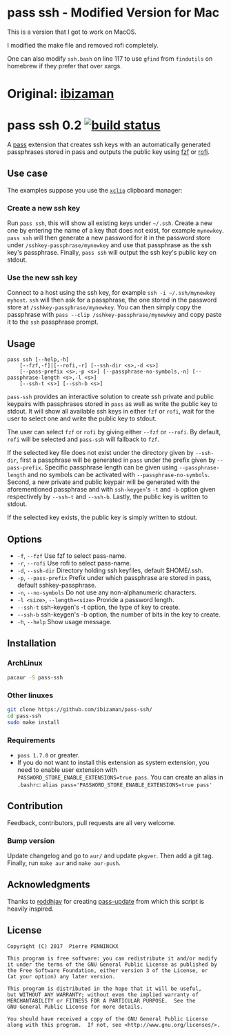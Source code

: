# pass ssh - Modified Version for Mac

This is a version that I got to work on MacOS.

I modified the make file and removed rofi completely.

One can also modify `ssh.bash` on line 117 to use `gfind` from `findutils` on homebrew if they prefer that over xargs.

Original: [ibizaman](https://github.com/ibizaman)
==================


# pass ssh 0.2 [![build status][build-img]][build-url]

A [pass](https://www.passwordstore.org/) extension that creates ssh
keys with an automatically generated passphrases stored in pass and
outputs the public key using [fzf](https://github.com/junegunn/fzf) or
[rofi](https://davedavenport.github.io/rofi/).


## Use case

The examples suppose you use the
[`xclip`](https://github.com/astrand/xclip) clipboard manager:

### Create a new ssh key

Run `pass ssh`, this will show all existing keys under `~/.ssh`.
Create a new one by entering the name of a key that does not exist,
for example `mynewkey`. `pass ssh` will then generate a new password
for it in the password store under `/sshkey-passphrase/mynewkey` and
use that passphrase as the ssh key's passphrase. Finally, `pass ssh`
will output the ssh key's public key on stdout.

### Use the new ssh key

Connect to a host using the ssh key, for example `ssh -i
~/.ssh/mynewkey myhost`. `ssh` will then ask for a passphrase, the one
stored in the password store at `/sshkey-passphrase/mynewkey`. You can
then simply copy the passphrase with `pass --clip
/sshkey-passphrase/mynewkey` and copy paste it to the `ssh` passphrase
prompt.


## Usage

```
pass ssh [--help,-h]
    [--fzf,-f]|[--rofi,-r] [--ssh-dir <s>,-d <s>]
    [--pass-prefix <s>,-p <s>] [--passphrase-no-symbols,-n] [--passphrase-length <s>,-l <s>]
    [--ssh-t <s>] [--ssh-b <s>]
```

`pass-ssh` provides an interactive solution to create ssh private and
public keypairs with passphrases stored in `pass` as well as write the
public key to stdout. It will show all available ssh keys in either
`fzf` or `rofi`, wait for the user to select one and write the public
key to stdout.

The user can select `fzf` or `rofi` by giving either `--fzf`
or `--rofi`. By default, `rofi` will be selected and
`pass-ssh` will fallback to `fzf`.

If the selected key file does not exist under the directory given by
`--ssh-dir`, first a passphrase will be generated in `pass`
under the prefix given by `--pass-prefix`. Specific passphrase
length can be given using `--passphrase-length` and no symbols can
be activated with `--passphrase-no-symbols`. Second, a new private
and public keypair will be generated with the aforementioned passphrase
and with `ssh-keygen`'s `-t` and `-b` option given
respectively by `--ssh-t` and `--ssh-b`. Lastly, the public key
is written to stdout.

If the selected key exists, the public key is simply written to stdout.


## Options
* `-f`, `--fzf` Use fzf to select pass-name.
* `-r`, `--rofi` Use rofi to select pass-name.
* `-d`, `--ssh-dir` Directory holding ssh keyfiles, default $HOME/.ssh.
* `-p`, `--pass-prefix` Prefix under which passphrase are stored in pass, default sshkey-passphrase.
* `-n`, `--no-symbols` Do not use any non-alphanumeric characters.
* `-l <size>`, `--length=<size>` Provide a password length.
* `--ssh-t` ssh-keygen's -t option, the type of key to create.
* `--ssh-b` ssh-keygen's -b option, the number of bits in the key to create.
* `-h`, `--help` Show usage message.


## Installation


### ArchLinux

```sh
pacaur -S pass-ssh
```


### Other linuxes

```sh
git clone https://github.com/ibizaman/pass-ssh/
cd pass-ssh
sudo make install
```


### Requirements

* `pass 1.7.0` or greater.
* If you do not want to install this extension as system extension, you need to
enable user extension with `PASSWORD_STORE_ENABLE_EXTENSIONS=true pass`. You can
create an alias in `.bashrc`: `alias pass='PASSWORD_STORE_ENABLE_EXTENSIONS=true pass'`


## Contribution

Feedback, contributors, pull requests are all very welcome.


### Bump version

Update changelog and go to `aur/` and update `pkgver`. Then add a git
tag. Finally, run `make aur` and `make aur-push`.


## Acknowledgments

Thanks to [roddhjav](https://github.com/roddhjav) for creating
[pass-update](https://github.com/roddhjav/pass-update) from which this
script is heavily inspired.


## License

```
Copyright (C) 2017  Pierre PENNINCKX

This program is free software: you can redistribute it and/or modify
it under the terms of the GNU General Public License as published by
the Free Software Foundation, either version 3 of the License, or
(at your option) any later version.

This program is distributed in the hope that it will be useful,
but WITHOUT ANY WARRANTY; without even the implied warranty of
MERCHANTABILITY or FITNESS FOR A PARTICULAR PURPOSE.  See the
GNU General Public License for more details.

You should have received a copy of the GNU General Public License
along with this program.  If not, see <http://www.gnu.org/licenses/>.
```

[build-img]: https://travis-ci.org/ibizaman/pass-ssh.svg?branch=master
[build-url]: https://travis-ci.org/ibizaman/pass-ssh
